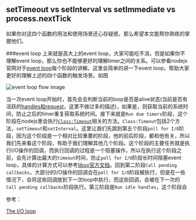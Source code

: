 ## **setTimeout** vs **setInterval** vs **setImmediate** vs **process.nextTick**

如果你对这四个函数的用法和使用场景还心存疑惑，那么希望本文能帮你熟练的掌握他们。

###event loop
上来就是高大上的event loop，大家可能吃不消，但是如果你不理解event loop，那么你也不能够更好的理解timer之间的关系。可以参看nodejs官网对于[event loop][]每个阶段的讲解。这里会简单的讲一下event loop，帮助大家更好的理解上述的四个函数的触发场景。如图

![event loop flow image](http://docs.libuv.org/en/v1.x/_images/loop_iteration.png)

当一次event loop开始时，首先会去判断当前的loop是否是alive状态(当前是否有活跃的[handles和request][]，这里不做过多的描述)，如果是，则获取当前的系统时间，防止之后的timer重复获取系统时间。接下来就是`Run due timers`阶段，这个阶段在nodejs里会执行[`Class:Timeout`][]相关的方法。`Class:Timeout`包括2个方法，`setTimeout`和`setInterval`。这里让我们先跳到第五个阶段`poll for I/O`阶段，因为这个阶段是一个相对比较重要的阶段，他的前后阶段，都和他有关，所以我们先来看这个阶段，有助于我们理解其他几个阶段。这个阶段的主要任务就是执行I/O操作的回调，而执行回调的过程是一个阻塞操作，所以在执行这个阶段之前，会先计算出最大的`timeout`时间，防止`poll for I/O`阶段长时间阻塞event loop，具体的计算方式可以参考[libuv官方文档][]。回到第二阶段`Call pending callbacks`，大部分的I/O操作的回调会在`poll for I/O`阶段被执行，但是在一些情况下，会将这些回调放到下一次loop中执行，而这些回调，会被在下一次的`Call pending callbacks`阶段执行。第三阶段是`Run idle handles`，这个阶段会

参考：

[The I/O loop][]

[event loop]: https://nodejs.org/it/docs/guides/event-loop-timers-and-nexttick/#event-loop-explained
[The I/O loop]: [http://docs.libuv.org/en/v1.x/design.html#the-i-o-loop]
[handles和request]: [http://docs.libuv.org/en/v1.x/design.html#handles-and-requests]
[`Class:Timeout`]: https://nodejs.org/dist/latest-v6.x/docs/api/timers.html#timers_class_timeout
[libuv官方文档]: http://docs.libuv.org/en/v1.x/design.html#the-i-o-loop